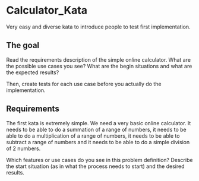 # Calculator_Kata
Very easy and diverse kata to introduce people to test first implementation. 

## The goal

Read the requirements description of the simple online calculator. What are the possible use cases you see?
What are the begin situations and what are the expected results?

Then, create tests for each use case before you actually do the implementation. 

## Requirements

The first kata is extremely simple. We need a very basic online calculator. It needs to be able to do a summation of a 
range of numbers, it needs to be able to do a multiplication of a range of numbers, it needs to be able to subtract a 
range of numbers and it needs to be able to do a simple division of 2 numbers.

Which features or use cases do you see in this problem definition? Describe the start situation (as in what the process 
needs to start) and the desired results. 




